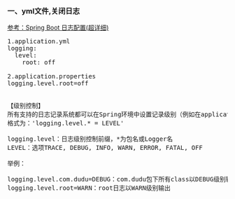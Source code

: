
### 一、yml文件,关闭日志
[参考：Spring Boot 日志配置(超详细)](https://blog.csdn.net/inke88/article/details/75007649#级别控制)
<pre>
1.application.yml
logging:
  level:
    root: off

2.application.properties
logging.level.root=off


【级别控制】
所有支持的日志记录系统都可以在Spring环境中设置记录级别（例如在application.properties中） 
格式为：'logging.level.* = LEVEL'

logging.level：日志级别控制前缀，*为包名或Logger名 
LEVEL：选项TRACE, DEBUG, INFO, WARN, ERROR, FATAL, OFF

举例：

logging.level.com.dudu=DEBUG：com.dudu包下所有class以DEBUG级别输出
logging.level.root=WARN：root日志以WARN级别输出
